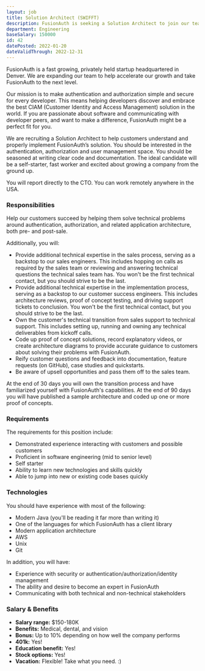 ```yaml
---
layout: job
title: Solution Architect (SWIFFT)
description: FusionAuth is seeking a Solution Architect to join our team. Learn about this position and apply today.
department: Engineering
baseSalary: 150000
id: 42
datePosted: 2022-01-20
dateValidThrough: 2022-12-31
---
```


FusionAuth is a fast growing, privately held startup headquartered in Denver. We are expanding our team to help accelerate our growth and take FusionAuth to the next level.
 
Our mission is to make authentication and authorization simple and secure for every developer. This means helping developers discover and embrace the best CIAM (Customer Identity and Access Management) solution in the world. If you are passionate about software and communicating with developer peers, and want to make a difference, FusionAuth might be a perfect fit for you.

We are recruiting a Solution Architect to help customers understand and properly implement FusionAuth’s solution. You should be interested in the authentication, authorization and user management space. You should be seasoned at writing clear code and documentation. The ideal candidate will be a self-starter, fast worker and excited about growing a company from the ground up.

You will report directly to the CTO. You can work remotely anywhere in the USA.

### Responsibilities

Help our customers succeed by helping them solve technical problems around authentication, authorization, and related application architecture, both pre- and post-sale.

Additionally, you will:

* Provide additional technical expertise in the sales process, serving as a backstop to our sales engineers. This includes hopping on calls as required by the sales team or reviewing and answering technical questions the technical sales team has. You won't be the first technical contact, but you should strive to be the last.
* Provide additional technical expertise in the implementation process, serving as a backstop to our customer success engineers. This includes architecture reviews, proof of concept testing, and driving support tickets to conclusion. You won't be the first technical contact, but you should strive to be the last.
* Own the customer's technical transition from sales support to technical support. This includes setting up, running and owning any technical deliverables from kickoff calls.
* Code up proof of concept solutions, record explanatory videos, or create architecture diagrams to provide accurate guidance to customers about solving their problems with FusionAuth.
* Reify customer questions and feedback into documentation, feature requests (on GitHub), case studies and quickstarts.
* Be aware of upsell opportunities and pass them off to the sales team.

At the end of 30 days you will own the transition process and have familiarized yourself with FusionAuth's capabilities. At the end of 90 days you will have published a sample architecture and coded up one or more proof of concepts.

### Requirements

The requirements for this position include:

* Demonstrated experience interacting with customers and possible customers
* Proficient in software engineering (mid to senior level)
* Self starter
* Ability to learn new technologies and skills quickly
* Able to jump into new or existing code bases quickly

### Technologies

You should have experience with most of the following:

* Modern Java (you'll be reading it far more than writing it)
* One of the languages for which FusionAuth has a client library
* Modern application architecture
* AWS
* Unix
* Git

In addition, you will have: 

* Experience with security or authentication/authorization/identity management
* The ability and desire to become an expert in FusionAuth
* Communicating with both technical and non-technical stakeholders

### Salary & Benefits

* **Salary range:** $150-180K
* **Benefits:** Medical, dental, and vision
* **Bonus:** Up to 10% depending on how well the company performs
* **401k:** Yes!
* **Education benefit:** Yes!
* **Stock options:** Yes!
* **Vacation:** Flexible! Take what you need. :)
